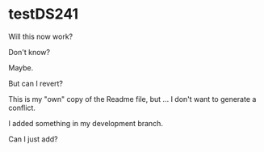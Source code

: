 # testDS241

Will this now work?

Don't know?

Maybe.

But can I revert?


This is my "own" copy of the Readme file, but ... I don't want to generate a conflict.


I added something in my development branch.

Can I just add?
